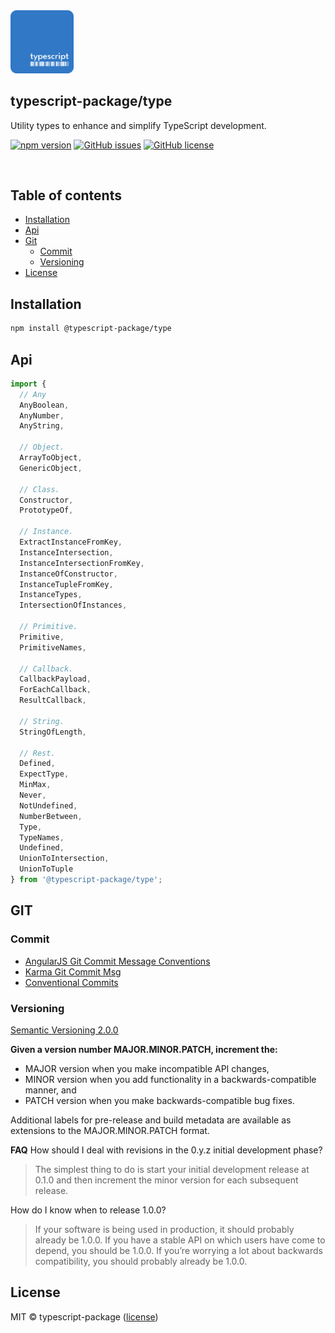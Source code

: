 <a href="https://www.typescriptlang.org/">
  <img
    src="https://raw.githubusercontent.com/typescript-package/core/refs/heads/main/ts-package-barcode-logo-512.png"
    width="20%"
    title="@typescript-package/type"
  />
</a>

## typescript-package/type

Utility types to enhance and simplify TypeScript development.

<!-- npm badge -->
[![npm version][typescript-package-npm-badge-svg]][typescript-package-npm-badge]
[![GitHub issues][typescript-package-badge-issues]][typescript-package-issues]
[![GitHub license][typescript-package-badge-license]][typescript-package-license]

<br>

## Table of contents

* [Installation](#installation)
* [Api](#api)
* [Git](#git)
  * [Commit](#commit)
  * [Versioning](#versioning)
* [License](#license)

## Installation

```bash
npm install @typescript-package/type
```

## Api

```typescript
import {
  // Any
  AnyBoolean,
  AnyNumber,
  AnyString,

  // Object.
  ArrayToObject,
  GenericObject,

  // Class.
  Constructor,
  PrototypeOf,

  // Instance.
  ExtractInstanceFromKey,
  InstanceIntersection,
  InstanceIntersectionFromKey,
  InstanceOfConstructor,
  InstanceTupleFromKey,
  InstanceTypes,
  IntersectionOfInstances,

  // Primitive.
  Primitive,
  PrimitiveNames,

  // Callback.
  CallbackPayload,
  ForEachCallback,
  ResultCallback,

  // String.
  StringOfLength,

  // Rest.
  Defined,
  ExpectType,
  MinMax,
  Never,
  NotUndefined,
  NumberBetween,
  Type,
  TypeNames,
  Undefined,
  UnionToIntersection,
  UnionToTuple
} from '@typescript-package/type';
```

## GIT

### Commit

* [AngularJS Git Commit Message Conventions][git-commit-angular]
* [Karma Git Commit Msg][git-commit-karma]
* [Conventional Commits][git-commit-conventional]

### Versioning

[Semantic Versioning 2.0.0][git-semver]

**Given a version number MAJOR.MINOR.PATCH, increment the:**

* MAJOR version when you make incompatible API changes,
* MINOR version when you add functionality in a backwards-compatible manner, and
* PATCH version when you make backwards-compatible bug fixes.

Additional labels for pre-release and build metadata are available as extensions to the MAJOR.MINOR.PATCH format.

**FAQ**
How should I deal with revisions in the 0.y.z initial development phase?

> The simplest thing to do is start your initial development release at 0.1.0 and then increment the minor version for each subsequent release.

How do I know when to release 1.0.0?

> If your software is being used in production, it should probably already be 1.0.0. If you have a stable API on which users have come to depend, you should be 1.0.0. If you’re worrying a lot about backwards compatibility, you should probably already be 1.0.0.

## License

MIT © typescript-package ([license][typescript-package-license])

<!-- This package: typescript-package  -->
  <!-- GitHub: badges -->
  [typescript-package-badge-issues]: https://img.shields.io/github/issues/typescript-package/type
  [typescript-package-badge-forks]: https://img.shields.io/github/forks/typescript-package/type
  [typescript-package-badge-stars]: https://img.shields.io/github/stars/typescript-package/type
  [typescript-package-badge-license]: https://img.shields.io/github/license/typescript-package/type
  <!-- GitHub: badges links -->
  [typescript-package-issues]: https://github.com/typescript-package/type/issues
  [typescript-package-forks]: https://github.com/typescript-package/type/network
  [typescript-package-license]: https://github.com/typescript-package/type/blob/master/LICENSE
  [typescript-package-stars]: https://github.com/typescript-package/type/stargazers
<!-- This package -->

<!-- Package: typescript-package -->
  <!-- npm -->
  [typescript-package-npm-badge-svg]: https://badge.fury.io/js/@typescript-package%2Ftype.svg
  [typescript-package-npm-badge]: https://badge.fury.io/js/@typescript-package%2Ftype

<!-- GIT -->
[git-semver]: http://semver.org/

<!-- GIT: commit -->
[git-commit-angular]: https://gist.github.com/stephenparish/9941e89d80e2bc58a153
[git-commit-karma]: http://karma-runner.github.io/0.10/dev/git-commit-msg.html
[git-commit-conventional]: https://www.conventionalcommits.org/en/v1.0.0/
